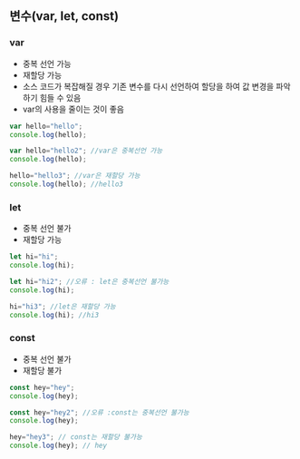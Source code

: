 ## 변수(var, let, const)

### var

- 중복 선언 가능
- 재할당 가능
- 소스 코드가 복잡해질 경우 기존 변수를 다시 선언하여 할당을 하여 값 변경을 파악하기 힘들 수 있음
- var의 사용을 줄이는 것이 좋음

```jsx
var hello="hello";
console.log(hello);

var hello="hello2"; //var은 중복선언 가능
console.log(hello); 

hello="hello3"; //var은 재할당 가능
console.log(hello); //hello3
```

### let

- 중복 선언 불가
- 재할당 가능

```jsx
let hi="hi"; 
console.log(hi);

let hi="hi2"; //오류 : let은 중복선언 불가능
console.log(hi); 

hi="hi3"; //let은 재할당 가능
console.log(hi); //hi3  
```

### const

- 중복 선언 불가
- 재할당 불가

```jsx
const hey="hey";
console.log(hey);

const hey="hey2"; //오류 :const는 중복선언 불가능
console.log(hey);

hey="hey3"; // const는 재할당 불가능
console.log(hey); // hey
```